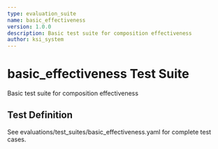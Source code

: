 ```yaml
---
type: evaluation_suite
name: basic_effectiveness
version: 1.0.0
description: Basic test suite for composition effectiveness
author: ksi_system
---
```


# basic_effectiveness Test Suite

Basic test suite for composition effectiveness

## Test Definition

See evaluations/test_suites/basic_effectiveness.yaml for complete test cases.
